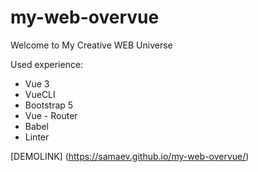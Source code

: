 # my-web-overvue



 Welcome to My Creative WEB Universe

Used experience:
* Vue 3
* VueCLI
* Bootstrap 5
* Vue - Router
* Babel
* Linter


[DEMOLINK] (https://samaev.github.io/my-web-overvue/)